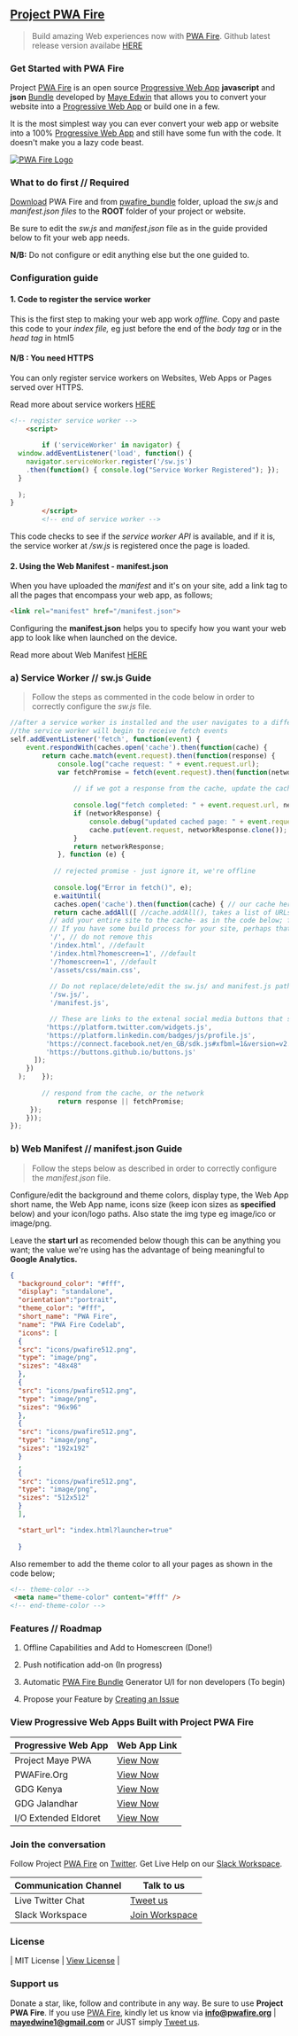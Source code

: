 ## [Project PWA Fire](https://pwafire.org)

>Build amazing Web experiences now with [PWA Fire](https://pwafire.org). Github latest release version availabe [HERE](https://github.com/mayeedwin/pwafire/releases)
	
### Get Started with PWA Fire
Project [PWA Fire](https://twitter.com/pwafire) is an open source [Progressive Web App](https://www.linkedin.com/pulse/what-progressive-web-app-get-started-now-canaan-maye-edwin/) **javascript** and **json** [Bundle](https://github.com/mayeedwin/pwafire) developed by [Maye Edwin](https://maye.gdgmoi.com) that allows you to convert your website into a [Progressive Web App](https://www.linkedin.com/pulse/what-progressive-web-app-get-started-now-canaan-maye-edwin/) or build one in a few. 

It is the most simplest way you can ever convert your web app or website into a 100% [Progressive Web App](https://www.linkedin.com/pulse/what-progressive-web-app-get-started-now-canaan-maye-edwin/) and still have some fun with the code. It doesn't make you a lazy code beast.

[![PWA Fire Logo](https://github.com/mayeedwin/pwafire/blob/master/_layouts/pwafirebannerlogo.png)](https://pwafire.org)
### What to do first // Required
[Download](https://github.com/mayeedwin/pwafire/releases) PWA Fire and from [pwafire_bundle](https://github.com/mayeedwin/pwafire/tree/master/pwafire_bundle) folder, upload the *sw.js* and *manifest.json files* to the **ROOT** folder of your project or website.

Be sure to edit the *sw.js* and *manifest.json* file as in the guide provided below to fit your web app needs.

**N/B:** Do not configure or edit anything else but the one guided to.

### Configuration guide
#### 1. Code to register the service worker
This is the first step to making your web app work *offline.* Copy and paste this code to your *index file,* eg just before the end of the *body tag* or in the *head tag* in html5

#### N/B : You need HTTPS
You can only register service workers on Websites, Web Apps or Pages served over HTTPS.

Read more about service workers [HERE](https://developers.google.com/web/fundamentals/primers/service-workers/)

```html
<!-- register service worker -->
	<script>
	
	    if ('serviceWorker' in navigator) {
  window.addEventListener('load', function() {
    navigator.serviceWorker.register('/sw.js')
    .then(function() { console.log("Service Worker Registered"); });
  }
  
  );
}
        </script>
		<!-- end of service worker -->
```
This code checks to see if the *service worker API* is available, and if it is, the service worker at */sw.js* is registered once the page is loaded.

#### 2. Using the Web Manifest - manifest.json
When you have uploaded the *manifest* and it's on your site, add a link tag to all the pages that encompass your web app, as follows;
```html
<link rel="manifest" href="/manifest.json">
```
Configuring the **manifest.json** helps you to specify how you want your web app to look like when launched on the device.

Read more about Web Manifest [HERE](https://developers.google.com/web/fundamentals/web-app-manifest/)

### a) Service Worker // sw.js Guide
>Follow the steps as commented in the code below in order to correctly configure the *sw.js* file.

```javascript
//after a service worker is installed and the user navigates to a different page or refreshes, 
//the service worker will begin to receive fetch events
self.addEventListener('fetch', function(event) {
    event.respondWith(caches.open('cache').then(function(cache) {
        return cache.match(event.request).then(function(response) {
            console.log("cache request: " + event.request.url);
            var fetchPromise = fetch(event.request).then(function(networkResponse) {
                
                // if we got a response from the cache, update the cache
                
                console.log("fetch completed: " + event.request.url, networkResponse);
                if (networkResponse) {
                    console.debug("updated cached page: " + event.request.url, networkResponse);
                    cache.put(event.request, networkResponse.clone());
                }
                return networkResponse;
            }, function (e) {
                
           // rejected promise - just ignore it, we're offline
                
           console.log("Error in fetch()", e);
           e.waitUntil(
           caches.open('cache').then(function(cache) { // our cache here is named *cache* in the caches.open()
           return cache.addAll([ //cache.addAll(), takes a list of URLs, then fetches them from the server and adds the response to the cache.
          // add your entire site to the cache- as in the code below; for offline access
          // If you have some build process for your site, perhaps that could generate the list of possible URLs that a user might load.
          '/', // do not remove this
          '/index.html', //default
          '/index.html?homescreen=1', //default
          '/?homescreen=1', //default
          '/assets/css/main.css',
               
          // Do not replace/delete/edit the sw.js/ and manifest.js paths below
          '/sw.js/',
          '/manifest.js',

          // These are links to the extenal social media buttons that should be cached if any exists.
         'https://platform.twitter.com/widgets.js',
         'https://platform.linkedin.com/badges/js/profile.js',
         'https://connect.facebook.net/en_GB/sdk.js#xfbml=1&version=v2.11&appId=128193484441134',
         'https://buttons.github.io/buttons.js'
      ]);
    })
  );    });
  
        // respond from the cache, or the network
            return response || fetchPromise;
     });
    }));
});
```
### b) Web Manifest // manifest.json Guide
>Follow the steps below as described in order to correctly configure the *manifest.json* file.

Configure/edit the background and theme colors, display type, the Web App short name, the Web App name, icons size (keep icon sizes as **specified** below) and your icon/logo paths. Also state the img type eg image/ico or image/png.

Leave the **start url** as recomended below though this can be anything you want; the value we're using has the advantage of being meaningful to **Google Analytics.**

```json
{
  "background_color": "#fff",
  "display": "standalone",
  "orientation":"portrait",
  "theme_color": "#fff",           
  "short_name": "PWA Fire",
  "name": "PWA Fire Codelab",
  "icons": [
  {
  "src": "icons/pwafire512.png",
  "type": "image/png",
  "sizes": "48x48"
  },
  {
  "src": "icons/pwafire512.png",
  "type": "image/png",
  "sizes": "96x96"
  },
  {
  "src": "icons/pwafire512.png",
  "type": "image/png",
  "sizes": "192x192"
  }
  ,
  {
  "src": "icons/pwafire512.png",
  "type": "image/png",
  "sizes": "512x512"
  } 
  ],

  "start_url": "index.html?launcher=true"
  
  }
```
Also remember to add the theme color to all your pages as shown in the code below;

```html
<!-- theme-color -->
 <meta name="theme-color" content="#fff" />
<!-- end-theme-color -->
```
### Features // Roadmap
1. Offline Capabilities and Add to Homescreen (Done!) 

2. Push notification add-on (In progress)

3. Automatic [PWA Fire Bundle](https://github.com/mayeedwin/pwafire/releases) Generator U/I for non developers (To begin)

4. Propose your Feature by [Creating an Issue](https://github.com/mayeedwin/pwafire/issues/new)

### View Progressive Web Apps Built with Project PWA Fire

| Progressive Web App | Web App Link |
| --- | --- |
| Project Maye PWA | [View Now](https://maye.gdgmoi.com) |
| PWAFire.Org | [View Now](https://pwafire.org) |
| GDG Kenya | [View Now](https://gdgkenya.org) |
| GDG Jalandhar | [View Now](https://gdgjalandhar.com) |
| I/O Extended Eldoret | [View Now](https://io.gdgmoi.com) |

### Join the conversation 
Follow Project [PWA Fire](https://twitter.com/pwafire) on [Twitter](https://twitter.com/pwafire). Get Live Help on our [Slack Workspace](https://join.slack.com/t/pwafire/shared_invite/enQtMjk1MjUzNDY5NDkyLWQzYTFhOTNjMTU2NzBjMTBhMjZkNDJkOTY0YzgxYWViNTI4YzgyZDUxNGIyYzlkM2RiZjc2NTAwMzRhMmZkZmI). 

| Communication Channel | Talk to us |
| --- | --- |
| Live Twitter Chat | [Tweet us](https://twitter.com/pwafire) |
| Slack Workspace | [Join Workspace](http://bit.ly/2oPNK7S) |

### License
| MIT License | [View License](https://github.com/mayeedwin/faq-beta/blob/master/LICENSE) |
### Support us 
Donate a star, like, follow and contribute in any way. Be sure to use **Project PWA Fire**. If you use [PWA Fire](https://pwafire.org/developer), kindly let us know via **info@pwafire.org** | **mayedwine1@gmail.com** or JUST simply [Tweet us](https://twitter.com/pwafire).
